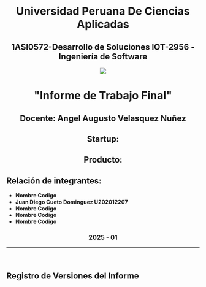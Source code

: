 ﻿<center>

# Universidad Peruana De Ciencias Aplicadas
## 1ASI0572-Desarrollo de Soluciones IOT-2956 - Ingeniería de Software

</center>

<p style="text-align: center;" > <img src = "https://upload.wikimedia.org/wikipedia/commons/f/fc/UPC_logo_transparente.png"></img> </p>

<center>

# "Informe de Trabajo Final"
## Docente: Angel Augusto Velasquez Nuñez
## Startup: 
## Producto: 

</center> 

## Relación de integrantes:


* **Nombre    Codigo**
* **Juan Diego Cueto Dominguez         U202012207**
* **Nombre    Codigo**
* **Nombre    Codigo**
* **Nombre    Codigo**



<center>

### 2025 - 01

</center>

---

<br>

## Registro de Versiones del Informe